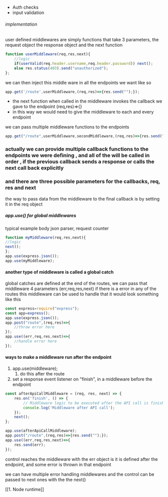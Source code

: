 - Auth checks
- input validation

###### implementation
user defined middlewares are simply functions that take 3 parameters, the request object the response object and the next function
```js
function userMiddleware(req,res,next){
	//logic
	if(userValid(req.header.username,req.header.password)) next();
	else res.status(403).send("unauthorized");
};
```
we can then inject this middle ware in all the endpoints we want like so
```js
app.get('/route',userMiddleware,(req,res)=>{res.send("");});
```

- the next function when called in the middleware invokes the callback we gave to the endpoint (req,res)=>{}
- in this way we would need to give the middleware to each and every endpoint

we can pass multiple middleware functions to the endpoints
```js
app.get("/route",userMiddleware,secondMiddleware,(req,res)=>{res.send("");});
```

### actually we can provide multiple callback functions to the endpoints we were defining , and all of the will be called in order , if the previous callback sends a response or calls the next call back explicitly

### and there are three possible parameters for the callbacks, req, res and next

the way to pass data from the middleware to the final callback is by setting it in the req object

##### app.use() for global middlewares
typical example body json parser, request counter 
```js
function myMiddleware(req,res,next){
//logic
next();
};
app.use(express.json());
app.use(myMiddleware);
```

#### another type of middleware is called a global catch
global catches are defined at the end of the routes, we can pass that middleware 4 parameters (err,req,res,next)
if there is a error in any of the routes this middleware can be used to handle that 
it would look something like this
```js
const express=require("express");
const app=express();
app.use(express.json());
app.post("route",(req,res)=>{
	//throw error here
});
app.use((err,req,res,next)=>{
	//handle error here
});
```

#### ways to make a middleware run after the endpoint
1. app.use(middleware);
	1. do this after the route
2. set a response event listener on "finish", in a middleware before the endpoint
```js
const afterApiCallMiddleware = (req, res, next) => { 
	res.on('finish', () => { 
		// Middleware logic to be executed after the API call is finished 
		console.log('Middleware after API call'); 
	}); 
	next(); 
};

app.use(afterApiCallMiddleware);
app.post("/route",(req,res)=>{res.send("");});
app.use((err,req,res,next)=>{
	res.send(err);
});
```

control reaches the middleware with the err object is it is defined after the endpoint, and some error is thrown in that endpoint

we can have multiple error handling middlewares and the control can be passed to next ones with the the next()


[[1. Node runtime]]